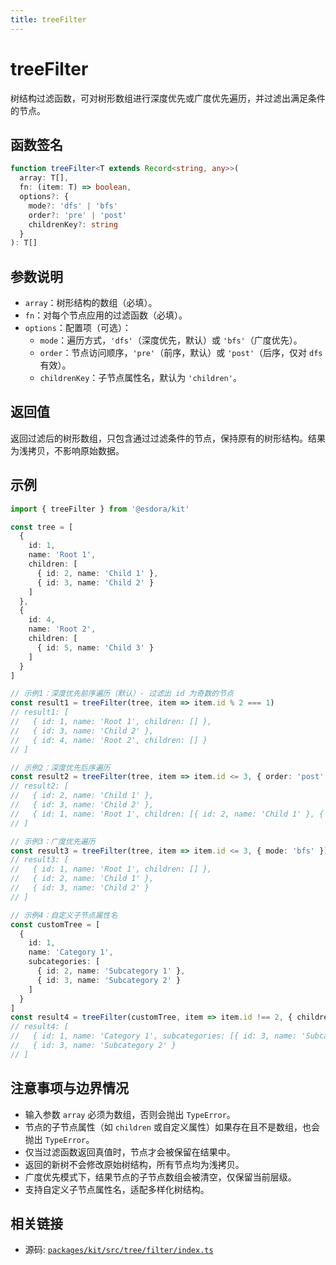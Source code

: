 ```yaml
---
title: treeFilter
---
```


# treeFilter

树结构过滤函数，可对树形数组进行深度优先或广度优先遍历，并过滤出满足条件的节点。

## 函数签名

```typescript
function treeFilter<T extends Record<string, any>>(
  array: T[],
  fn: (item: T) => boolean,
  options?: {
    mode?: 'dfs' | 'bfs'
    order?: 'pre' | 'post'
    childrenKey?: string
  }
): T[]
```

## 参数说明

- `array`：树形结构的数组（必填）。
- `fn`：对每个节点应用的过滤函数（必填）。
- `options`：配置项（可选）：
  - `mode`：遍历方式，`'dfs'`（深度优先，默认）或 `'bfs'`（广度优先）。
  - `order`：节点访问顺序，`'pre'`（前序，默认）或 `'post'`（后序，仅对 `dfs` 有效）。
  - `childrenKey`：子节点属性名，默认为 `'children'`。

## 返回值

返回过滤后的树形数组，只包含通过过滤条件的节点，保持原有的树形结构。结果为浅拷贝，不影响原始数据。

## 示例

```typescript
import { treeFilter } from '@esdora/kit'

const tree = [
  {
    id: 1,
    name: 'Root 1',
    children: [
      { id: 2, name: 'Child 1' },
      { id: 3, name: 'Child 2' }
    ]
  },
  {
    id: 4,
    name: 'Root 2',
    children: [
      { id: 5, name: 'Child 3' }
    ]
  }
]

// 示例1：深度优先前序遍历（默认）- 过滤出 id 为奇数的节点
const result1 = treeFilter(tree, item => item.id % 2 === 1)
// result1: [
//   { id: 1, name: 'Root 1', children: [] },
//   { id: 3, name: 'Child 2' },
//   { id: 4, name: 'Root 2', children: [] }
// ]

// 示例2：深度优先后序遍历
const result2 = treeFilter(tree, item => item.id <= 3, { order: 'post' })
// result2: [
//   { id: 2, name: 'Child 1' },
//   { id: 3, name: 'Child 2' },
//   { id: 1, name: 'Root 1', children: [{ id: 2, name: 'Child 1' }, { id: 3, name: 'Child 2' }] }
// ]

// 示例3：广度优先遍历
const result3 = treeFilter(tree, item => item.id <= 3, { mode: 'bfs' })
// result3: [
//   { id: 1, name: 'Root 1', children: [] },
//   { id: 2, name: 'Child 1' },
//   { id: 3, name: 'Child 2' }
// ]

// 示例4：自定义子节点属性名
const customTree = [
  {
    id: 1,
    name: 'Category 1',
    subcategories: [
      { id: 2, name: 'Subcategory 1' },
      { id: 3, name: 'Subcategory 2' }
    ]
  }
]
const result4 = treeFilter(customTree, item => item.id !== 2, { childrenKey: 'subcategories' })
// result4: [
//   { id: 1, name: 'Category 1', subcategories: [{ id: 3, name: 'Subcategory 2' }] },
//   { id: 3, name: 'Subcategory 2' }
// ]
```

## 注意事项与边界情况

- 输入参数 `array` 必须为数组，否则会抛出 `TypeError`。
- 节点的子节点属性（如 `children` 或自定义属性）如果存在且不是数组，也会抛出 `TypeError`。
- 仅当过滤函数返回真值时，节点才会被保留在结果中。
- 返回的新树不会修改原始树结构，所有节点均为浅拷贝。
- 广度优先模式下，结果节点的子节点数组会被清空，仅保留当前层级。
- 支持自定义子节点属性名，适配多样化树结构。

## 相关链接

- 源码: [`packages/kit/src/tree/filter/index.ts`](https://github.com/esdora-js/esdora/blob/main/packages/kit/src/tree/filter/index.ts)
